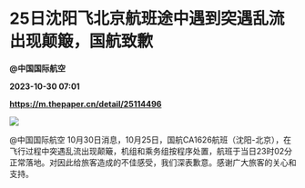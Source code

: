 # 25日沈阳飞北京航班途中遇到突遇乱流出现颠簸，国航致歉
**@中国国际航空**

**2023-10-30 07:01**

**https://m.thepaper.cn/detail/25114496**

![](https://imagecloud.thepaper.cn/thepaper/image/276/212/747.jpg)

@中国国际航空 10月30日消息，10月25日，国航CA1626航班（沈阳-北京），在飞行过程中突遇乱流出现颠簸，机组和乘务组按程序处置，航班于当日23时02分正常落地。对因此给旅客造成的不佳感受，我们深表歉意。感谢广大旅客的关心和支持。